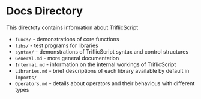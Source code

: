 # Docs Directory

This directoty contains information about TriflicScript

- `funcs/` - demonstrations of core functions
- `libs/` - test programs for libraries
- `syntax/` - demonstrations of TriflicScript syntax and control structures
- `General.md` - more general documentation
- `Internal.md` - information on the internal workings of TriflicScript
- `Libraries.md` - brief descriptions of each library available by default in `imports/`
- `Operators.md` - details about operators and their behavious with different types